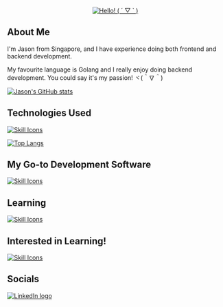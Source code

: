 <div align="center">
    <p>
        <a href="https://git.io/typing-svg">
            <img src="https://readme-typing-svg.demolab.com/?font=Fira+Code&size=30&pause=100&center=true&vCenter=true&width=435&lines=Hello!%20(%20%C2%B4%20%E2%96%BD%20`%20)" alt="Hello! ( ´ ▽ ` )">
        </a>
    </p>
</div>

## About Me

I'm Jason from Singapore, and I have experience doing both frontend and backend development.

My favourite language is Golang and I really enjoy doing backend development. You could say it's my passion! ヾ(＾∇＾)

[![Jason's GitHub stats](https://github-readme-stats.vercel.app/api?username=kjhjason&show_icons=true&theme=dark)](https://github.com/anuraghazra/github-readme-stats)

<!-- [![GitHub Streak](https://streak-stats.demolab.com?user=kjhjason&theme=dark)](https://git.io/streak-stats) -->

## Technologies Used

[![Skill Icons](https://skillicons.dev/icons?i=html,css,regex,js,py,cpp,go,cs,dotnet,md,sqlite,mysql,mongodb,flask,fastapi,docker,gcp,cloudflare,selenium,jquery,bootstrap,tailwind,bash,powershell&perline=9&center=true)](https://skillicons.dev/)

[![Top Langs](https://github-readme-stats.vercel.app/api/top-langs/?username=kjhjason&layout=compact&theme=dark&langs_count=8&hide=css,html,nsis)](https://github.com/anuraghazra/github-readme-stats)

## My Go-to Development Software

[![Skill Icons](https://skillicons.dev/icons?i=vscode,visualstudio,postman,ps,&perline=9&center=true)](https://skillicons.dev/)

## Learning

[![Skill Icons](https://skillicons.dev/icons?i=ts,svelte,&perline=9&center=true)](https://skillicons.dev/)

## Interested in Learning!

[![Skill Icons](https://skillicons.dev/icons?i=rust,aws,react,&perline=10&center=true)](https://skillicons.dev/)

## Socials

[![LinkedIn logo](https://img.shields.io/badge/Jason%20Kuan-%230077B5.svg?style=for-the-badge&logo=linkedin&logoColor=white)](https://www.linkedin.com/in/kjhjason/)
